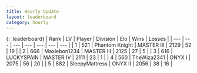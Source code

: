 ```yaml
---
title: Hourly Update
layout: leaderboard
category: hourly
---
```


{: .leaderboard}
| Rank | LV | Player | Division | Elo | Wins | Losses |
| --- | --- | --- | --- | --- | --- | --- |
| <span data-change="0">1</span> | 521 | <span title="ID: 742939">Phantom Knight</span> | MASTER III | <span data-change="0">2129</span> | <span data-change="0">52</span> | <span data-change="0">19</span> |
| <span data-change="0">2</span> | 666 | <span title="ID: 410122">Maxiebon1234</span> | MASTER III | <span data-change="0">2125</span> | <span data-change="0">27</span> | <span data-change="0">5</span> |
| <span data-change="1">3</span> | 616 | <span title="ID: 623829">LUCKYSPAIN</span> | MASTER IV | <span data-change="53">2111</span> | <span data-change="5">23</span> | <span data-change="0">1</span> |
| <span data-change="-1">4</span> | 560 | <span title="ID: 178216">TheWiza2341</span> | ONYX I | <span data-change="0">2075</span> | <span data-change="0">56</span> | <span data-change="0">20</span> |
| <span data-change="0">5</span> | 882 | <span title="ID: 153129">SleepyMattress</span> | ONYX II | <span data-change="6">2056</span> | <span data-change="2">38</span> | <span data-change="1">16</span> |